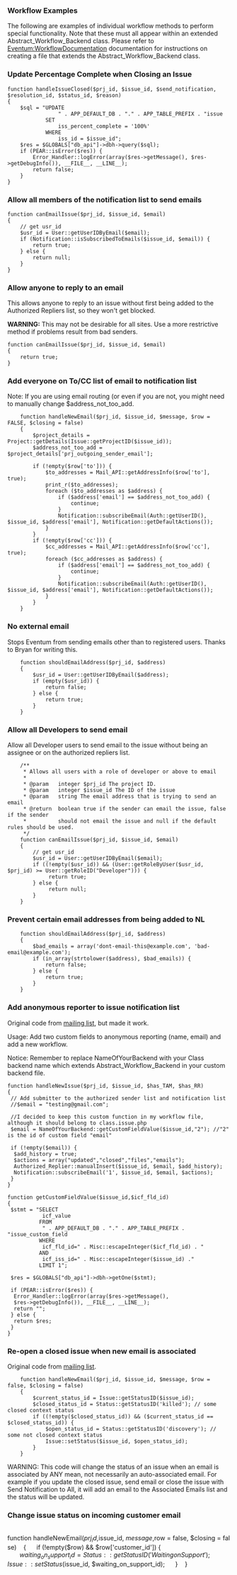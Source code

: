 ### Workflow Examples

The following are examples of individual workflow methods to perform special functionality. Note that these must all appear within an extended Abstract_Workflow_Backend class. Please refer to [Eventum:WorkflowDocumentation](WorkflowDocumentation.md) documentation for instructions on creating a file that extends the Abstract_Workflow_Backend class.

### Update Percentage Complete when Closing an Issue

    function handleIssueClosed($prj_id, $issue_id, $send_notification, $resolution_id, $status_id, $reason)
    {
        $sql = "UPDATE
                    " . APP_DEFAULT_DB . "." . APP_TABLE_PREFIX . "issue
                SET
                    iss_percent_complete = '100%'
                WHERE
                    iss_id = $issue_id";
        $res = $GLOBALS["db_api"]->dbh->query($sql);
        if (PEAR::isError($res)) {
            Error_Handler::logError(array($res->getMessage(), $res->getDebugInfo()), __FILE__, __LINE__);
            return false;
        }
    }

### Allow all members of the notification list to send emails

    function canEmailIssue($prj_id, $issue_id, $email)
    {
        // get usr_id
        $usr_id = User::getUserIDByEmail($email);
        if (Notification::isSubscribedToEmails($issue_id, $email)) {
            return true;
        } else {
            return null;
        }
    }

### Allow anyone to reply to an email

This allows anyone to reply to an issue without first being added to the Authorized Repliers list, so they won't get blocked.

**WARNING:** This may not be desirable for all sites. Use a more restrictive method if problems result from bad senders.

    function canEmailIssue($prj_id, $issue_id, $email)
    {
        return true;
    }

### Add everyone on To/CC list of email to notification list

Note: If you are using email routing (or even if you are not, you might need to manually change \$address_not_too_add.

        function handleNewEmail($prj_id, $issue_id, $message, $row = FALSE, $closing = false)
        {
            $project_details = Project::getDetails(Issue::getProjectID($issue_id));
            $address_not_too_add = $project_details['prj_outgoing_sender_email'];

            if (!empty($row['to'])) {
                $to_addresses = Mail_API::getAddressInfo($row['to'], true);
                print_r($to_addresses);
                foreach ($to_addresses as $address) {
                    if ($address['email'] == $address_not_too_add) {
                        continue;
                    }
                    Notification::subscribeEmail(Auth::getUserID(), $issue_id, $address['email'], Notification::getDefaultActions());
                }
            }
            if (!empty($row['cc'])) {
                $cc_addresses = Mail_API::getAddressInfo($row['cc'], true);
                foreach ($cc_addresses as $address) {
                    if ($address['email'] == $address_not_too_add) {
                        continue;
                    }
                    Notification::subscribeEmail(Auth::getUserID(), $issue_id, $address['email'], Notification::getDefaultActions());
                }
            }
        }

### No external email

Stops Eventum from sending emails other than to registered users. Thanks to Bryan for writing this.

        function shouldEmailAddress($prj_id, $address)
        {
            $usr_id = User::getUserIDByEmail($address);
            if (empty($usr_id)) {
                return false;
            } else {
                return true;
            }
        }

### Allow all Developers to send email

Allow all Developer users to send email to the issue without being an assignee or on the authorized repliers list.

        /**
         * Allows all users with a role of developer or above to email
         *
         * @param   integer $prj_id The project ID.
         * @param   integer $issue_id The ID of the issue
         * @param   string The email address that is trying to send an email
         * @return  boolean true if the sender can email the issue, false if the sender
         *          should not email the issue and null if the default rules should be used.
         */
        function canEmailIssue($prj_id, $issue_id, $email)
        {
            // get usr_id
            $usr_id = User::getUserIDByEmail($email);
            if ((!empty($usr_id)) && (User::getRoleByUser($usr_id, $prj_id) >= User::getRoleID("Developer"))) {
                 return true;
            } else {
                 return null;
            }
        }

### Prevent certain email addresses from being added to NL

        function shouldEmailAddress($prj_id, $address)
        {
            $bad_emails = array('dont-email-this@example.com', 'bad-email@example.com');
            if (in_array(strtolower($address), $bad_emails)) {
                return false;
            } else {
                return true;
            }
        }

### Add anonymous reporter to issue notification list

Original code from [mailing list](http://lists.mysql.com/eventum-users/1711), but made it work.

Usage: Add two custom fields to anonymous reporting (name, email) and add a new workflow.

Notice: Remember to replace NameOfYourBackend with your Class backend name which extends Abstract_Workflow_Backend in your custom backend file.

    function handleNewIssue($prj_id, $issue_id, $has_TAM, $has_RR)
    {
     // Add submitter to the authorized sender list and notification list
     //$email = "testing@gmail.com";

     //I decided to keep this custom function in my workflow file, although it should belong to class.issue.php
     $email = NameOfYourBackend::getCustomFieldValue($issue_id,"2"); //"2" is the id of custom field "email"

     if (!empty($email)) {
      $add_history = true;
      $actions = array("updated","closed","files","emails");
      Authorized_Replier::manualInsert($issue_id, $email, $add_history);
      Notification::subscribeEmail('1', $issue_id, $email, $actions);
     }
    }

    function getCustomFieldValue($issue_id,$icf_fld_id)
    {
     $stmt = "SELECT
               icf_value
              FROM
               " . APP_DEFAULT_DB . "." . APP_TABLE_PREFIX . "issue_custom_field
              WHERE
               icf_fld_id=" . Misc::escapeInteger($icf_fld_id) . "
              AND
               icf_iss_id=" . Misc::escapeInteger($issue_id) ."
              LIMIT 1";

     $res = $GLOBALS["db_api"]->dbh->getOne($stmt);

     if (PEAR::isError($res)) {
      Error_Handler::logError(array($res->getMessage(),
      $res->getDebugInfo()), __FILE__, __LINE__);
      return "";
     } else {
      return $res;
     }
    }

### Re-open a closed issue when new email is associated

Original code from [mailing list](http://lists.mysql.com/eventum-users/4693).


        function handleNewEmail($prj_id, $issue_id, $message, $row = false, $closing = false)
        {
            $current_status_id = Issue::getStatusID($issue_id);
            $closed_status_id = Status::getStatusID('killed'); // some closed context status
            if ((!empty($closed_status_id)) && ($current_status_id == $closed_status_id)) {
                $open_status_id = Status::getStatusID('discovery'); // some not closed context status
                Issue::setStatus($issue_id, $open_status_id);
            }
        }

WARNING: This code will change the status of an issue when an email is associated by ANY mean, not necessarily an auto-associated email. For example if you update the closed issue, send email or close the issue with Send Notification to All, it will add an email to the Associated Emails list and the status will be updated.

### Change issue status on incoming customer email

    function handleNewEmail($prj_id, $issue_id, $message, $row = false, $closing = false)
    {
      if (!empty($row) && $row['customer_id']) {
        $waiting_on_support_id = Status::getStatusID('Waiting on Support');
        Issue::setStatus($issue_id, $waiting_on_support_id);
      }
    }